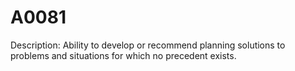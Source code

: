 # A0081
Description: Ability to develop or recommend planning solutions to problems and situations for which no precedent exists.
